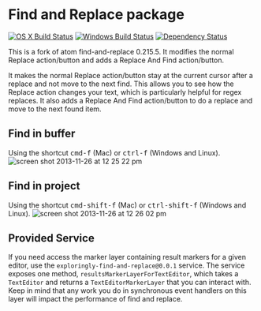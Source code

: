 # Find and Replace package
[![OS X Build Status](https://travis-ci.org/atom/exploringly-find-and-replace.svg?branch=master)](https://travis-ci.org/atom/exploringly-find-and-replace) [![Windows Build Status](https://ci.appveyor.com/api/projects/status/6w4baiiq5mw4nxky/branch/master?svg=true)](https://ci.appveyor.com/project/Atom/exploringly-find-and-replace/branch/master) [![Dependency Status](https://david-dm.org/atom/exploringly-find-and-replace.svg)](https://david-dm.org/atom/exploringly-find-and-replace)

This is a fork of atom find-and-replace 0.215.5. It modifies the normal Replace action/button and adds a Replace And Find action/button.

It makes the normal Replace action/button stay at the current cursor after a replace and not move to the next find. This allows you to see how the Replace action changes your text, which is particularly helpful for regex replaces. It also adds a Replace And Find action/button to do a replace and move to the next found item.

## Find in buffer

Using the shortcut <kbd>cmd-f</kbd> (Mac) or <kbd>ctrl-f</kbd> (Windows and Linux).
![screen shot 2013-11-26 at 12 25 22 pm](https://f.cloud.github.com/assets/69169/1625938/a859fa70-56d9-11e3-8b2a-ac37c5033159.png)

## Find in project

Using the shortcut <kbd>cmd-shift-f</kbd> (Mac) or <kbd>ctrl-shift-f</kbd> (Windows and Linux).
![screen shot 2013-11-26 at 12 26 02 pm](https://f.cloud.github.com/assets/69169/1625945/b216d7b8-56d9-11e3-8b14-6afc33467be9.png)

## Provided Service

If you need access the marker layer containing result markers for a given editor, use the `exploringly-find-and-replace@0.0.1` service. The service exposes one method, `resultsMarkerLayerForTextEditor`, which takes a `TextEditor` and returns a `TextEditorMarkerLayer` that you can interact with. Keep in mind that any work you do in synchronous event handlers on this layer will impact the performance of find and replace.

